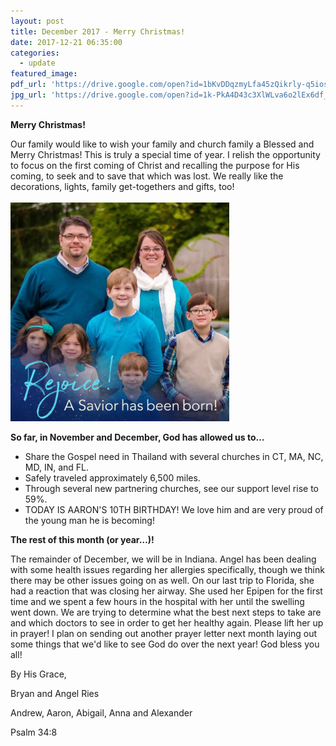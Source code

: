 ```yaml
---
layout: post
title: December 2017 - Merry Christmas!
date: 2017-12-21 06:35:00
categories:
  - update
featured_image:
pdf_url: 'https://drive.google.com/open?id=1bKvDDqzmyLfa45zQikrly-q5iosGIaop'
jpg_url: 'https://drive.google.com/open?id=1k-PkA4D43c3XlWLva6o2lEx6df_XfOnV'
---
```



**Merry Christmas!**

Our family would like to wish your family and church family a Blessed and Merry Christmas! This is truly a special time of year. I relish the opportunity to focus on the first coming of Christ and recalling the purpose for His coming, to seek and to save that which was lost. We really like the decorations, lights, family get-togethers and gifts, too!<br><br>![](/uploads/versions/350---x----350-350x---.jpg)

**So far, in November and December, God has allowed us to…**

* Share the Gospel need in Thailand with several churches in CT, MA, NC, MD, IN, and FL.
* Safely traveled approximately 6,500 miles.
* Through several new partnering churches, see our support level rise to 59%.
* TODAY IS AARON'S 10TH BIRTHDAY! We love him and are very proud of the young man he is becoming!

**The rest of this month (or year…)!**

The remainder of December, we will be in Indiana. Angel has been dealing with some health issues regarding her allergies specifically, though we think there may be other issues going on as well. On our last trip to Florida, she had a reaction that was closing her airway. She used her Epipen for the first time and we spent a few hours in the hospital with her until the swelling went down. We are trying to determine what the best next steps to take are and which doctors to see in order to get her healthy again. Please lift her up in prayer! I plan on sending out another prayer letter next month laying out some things that we'd like to see God do over the next year! God bless you all!

By His Grace,

Bryan and Angel Ries

Andrew, Aaron, Abigail, Anna and Alexander

Psalm 34:8